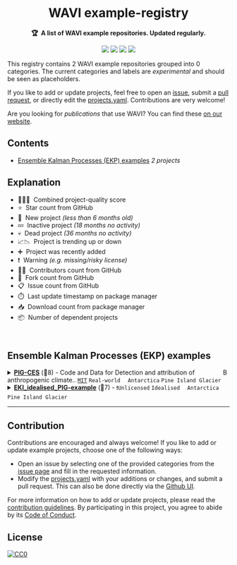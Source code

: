 <!-- markdownlint-disable -->
<h1 align="center">
    WAVI example-registry
    <br>
</h1>

<p align="center">
    <strong>🏆&nbsp; A list of WAVI example repositories. Updated regularly.</strong>
</p>

<p align="center">
    <a href="https://best-of.org" title="Best-of Badge"><img src="http://bit.ly/3o3EHNN"></a>
    <a href="#Contents" title="Project Count"><img src="https://img.shields.io/badge/projects-2-blue.svg?color=5ac4bf"></a>
    <a href="#Contribution" title="Contributions are welcome"><img src="https://img.shields.io/badge/contributions-welcome-green.svg"></a>
    <a href="https://github.com/WAVI-ice-sheet-model/example-registry/releases" title="Best-of Updates"><img src="https://img.shields.io/github/release-date/WAVI-ice-sheet-model/example-registry?color=green&label=updated"></a>
</p>

This registry contains 2 WAVI example repositories grouped into 0 categories. The current categories and labels are _experimental_ and should be seen as placeholders.

If you like to add or update projects, feel free to open an [issue](https://github.com/WAVI-ice-sheet-model/example-registry/issues/new/choose), submit a [pull request](https://github.com/WAVI-ice-sheet-model/example-registry/pulls), or directly edit the [projects.yaml](https://github.com/WAVI-ice-sheet-model/example-registry/edit/main/projects.yaml). Contributions are very welcome!

Are you looking for *publications* that use WAVI? You can find these [on our website](https://wavi-ice-sheet-model.github.io/WAVI-website/publications/).

## Contents

- [Ensemble Kalman Processes (EKP) examples](#ensemble-kalman-processes-ekp-examples) _2 projects_

## Explanation
- 🥇🥈🥉&nbsp; Combined project-quality score
- ⭐️&nbsp; Star count from GitHub
- 🐣&nbsp; New project _(less than 6 months old)_
- 💤&nbsp; Inactive project _(18 months no activity)_
- 💀&nbsp; Dead project _(36 months no activity)_
- 📈📉&nbsp; Project is trending up or down
- ➕&nbsp; Project was recently added
- ❗️&nbsp; Warning _(e.g. missing/risky license)_
- 👨‍💻&nbsp; Contributors count from GitHub
- 🔀&nbsp; Fork count from GitHub
- 📋&nbsp; Issue count from GitHub
- ⏱️&nbsp; Last update timestamp on package manager
- 📥&nbsp; Download count from package manager
- 📦&nbsp; Number of dependent projects

<br>

## Ensemble Kalman Processes (EKP) examples

<a href="#contents"><img align="right" width="15" height="15" src="https://git.io/JtehR" alt="Back to top"></a>

<details><summary><b><a href="https://github.com/alextbradley/PIG-CES">PIG-CES</a></b> (🥇8) - Code and Data for Detection and attribution of anthropogenic climate.. <code><a href="http://bit.ly/34MBwT8">MIT</a></code> <code>Real-world</code> <code><img src="https://hatscripts.github.io/circle-flags/flags/aq.svg" style="display:inline;" width="13" height="13">Antarctica</code> <code>Pine Island Glacier</code></summary>

- [GitHub](https://github.com/alextbradley/PIG-CES) (⏱️ 15.05.2025):

	```
	git clone https://github.com/alextbradley/PIG-CES
	```
</details>
<details><summary><b><a href="https://github.com/WAVI-ice-sheet-model/EKI_idealised_PIG-example">EKI_idealised_PIG-example</a></b> (🥉7) -  <code>❗Unlicensed</code> <code>Idealised</code> <code><img src="https://hatscripts.github.io/circle-flags/flags/aq.svg" style="display:inline;" width="13" height="13">Antarctica</code> <code>Pine Island Glacier</code></summary>

- [GitHub](https://github.com/WAVI-ice-sheet-model/EKI_idealised_PIG-example) (⏱️ 29.09.2025):

	```
	git clone https://github.com/WAVI-ice-sheet-model/EKI_idealised_PIG-example
	```
</details>

---

## Contribution

Contributions are encouraged and always welcome! If you like to add or update example projects, choose one of the following ways:

- Open an issue by selecting one of the provided categories from the [issue page](https://github.com/WAVI-ice-sheet-model/example-registry/issues/new/choose) and fill in the requested information.
- Modify the [projects.yaml](https://github.com/WAVI-ice-sheet-model/example-registry/blob/main/projects.yaml) with your additions or changes, and submit a pull request. This can also be done directly via the [Github UI](https://github.com/WAVI-ice-sheet-model/example-registry/edit/main/projects.yaml).

For more information on how to add or update projects, please read the [contribution guidelines](https://github.com/WAVI-ice-sheet-model/example-registry/blob/main/CONTRIBUTING.md). By participating in this project, you agree to abide by its [Code of Conduct](https://github.com/WAVI-ice-sheet-model/example-registry/blob/main/.github/CODE_OF_CONDUCT.md).

## License

[![CC0](https://mirrors.creativecommons.org/presskit/buttons/88x31/svg/by-sa.svg)](https://creativecommons.org/licenses/by-sa/4.0/)
